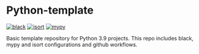 # Python-template
[![black](https://github.com/evroon/python-template/actions/workflows/black.yml/badge.svg)](https://github.com/evroon/python-template/actions/workflows/black.yml)
[![isort](https://github.com/evroon/python-template/actions/workflows/isort.yml/badge.svg)](https://github.com/evroon/python-template/actions/workflows/isort.yml)
[![mypy](https://github.com/evroon/python-template/actions/workflows/mypy.yml/badge.svg)](https://github.com/evroon/python-template/actions/workflows/mypy.yml)

Basic template repository for Python 3.9 projects.
This repo includes black, mypy and isort configurations and github workflows.
